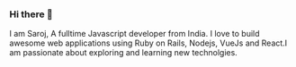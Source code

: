 ### Hi there 👋
I am Saroj, A fulltime Javascript developer from India. I love to build awesome web applications using Ruby on Rails, Nodejs, VueJs and React.I am passionate about exploring and learning new technolgies. 
<!--
**saroj990/saroj990** is a ✨ _special_ ✨ repository because its `README.md` (this file) appears on your GitHub profile.

Here are some ideas to get you started:

- 🔭 I’m currently working on ... NodeJs, VueJs
- 🌱 I’m currently learning ... Svelte,React,Nuxt,Deno,Rust
- 👯 I’m looking to collaborate on ... VueJs,NodeJs
- 🤔 I’m looking for help with ...
- 💬 Ask me about ...NodeJs,VueJs,Sails,Loopback
- 📫 How to reach me: ...on twitter: @saroj_sasamal
- 😄 Pronouns: ...He/Him
- ⚡ Fun fact: ...
-->
